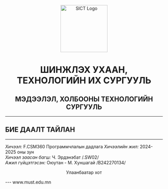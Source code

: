<p align="center">
<img src="https://www.must.edu.mn/media/uploads/2022/08/10/image-20220810124218-2.png" alt="SICT Logo" width="150"/>
</p>
 
<h1 align="center">ШИНЖЛЭХ УХААН, ТЕХНОЛОГИЙН ИХ СУРГУУЛЬ</h1>
<h2 align="center">МЭДЭЭЛЭЛ, ХОЛБООНЫ ТЕХНОЛОГИЙН СУРГУУЛЬ</h2>
 
---
 
## БИЕ ДААЛТ ТАЙЛАН
 
---
 
*Хичээл:* F.CSM360 Программчлалын дадлага
*Хичээлийн жил:* 2024-2025 оны зун  
*Хичээл заасан багш:* Ч. Эрдэнэбат /.SW02/  
*Ажил гүйцэтгэсэн:* Оюутан - М. Хуншагай /B242270134/  
 
<p align="center">
Улаанбаатар хот  
</p>
---
www.must.edu.mn

